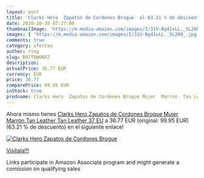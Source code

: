 ```yaml
---
layout: post
title: 'Clarks Hero  Zapatos de Cordones Brogue  al 63.21 % de descuento'
date: 2020-10-30 07:27:08
thumbnailImage: 'https://m.media-amazon.com/images/I/31V-Bg41vLL._SL200_.jpg'
images: [ 'https://m.media-amazon.com/images/I/31V-Bg41vLL._SL200_.jpg' ]
comments: true
category: ofertas
author: ring
slug: B07TQW6NXZ
description:
actualPrice: 36.77 EUR
currency: EUR
price: 36.77
comparePrice: 99.95 EUR
inStock: true
prodname: Clarks Hero  Zapatos de Cordones Brogue Mujer  Marrón  Tan Leather Tan Leather   37 EU
---
```


Ahora mismo tienes [Clarks Hero  Zapatos de Cordones Brogue Mujer  Marrón  Tan Leather Tan Leather   37 EU](https://www.amazon.es/dp/B07TQW6NXZ/?tag=tolees-21) a 36.77 EUR (original: 99.95 EUR) (63.21 %  de descuento) en el siguiente enlace!

[![Clarks Hero  Zapatos de Cordones Brogue ](https://m.media-amazon.com/images/I/31V-Bg41vLL._SL200_.jpg)](https://www.amazon.es/dp/B07TQW6NXZ/?tag=tolees-21)

[Visítala!!!](https://www.amazon.es/dp/B07TQW6NXZ/?tag=tolees-21)

Links participate in Amazon Associate program and might generate a comission on qualifying sales
